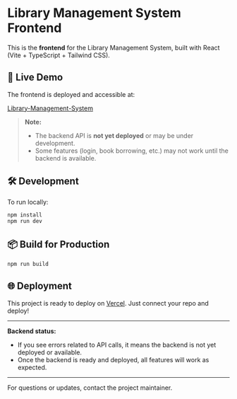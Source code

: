 # Library Management System Frontend

This is the **frontend** for the Library Management System, built with React (Vite + TypeScript + Tailwind CSS).

## 🚀 Live Demo

The frontend is deployed and accessible at:

[Library-Management-System](https://lms.subashsdhami.com.np/)

> **Note:**
> - The backend API is **not yet deployed** or may be under development.
> - Some features (login, book borrowing, etc.) may not work until the backend is available.

## 🛠️ Development

To run locally:

```bash
npm install
npm run dev
```

## 📦 Build for Production

```bash
npm run build
```

## 🌐 Deployment

This project is ready to deploy on [Vercel](https://vercel.com/). Just connect your repo and deploy!

---

**Backend status:**
- If you see errors related to API calls, it means the backend is not yet deployed or available.
- Once the backend is ready and deployed, all features will work as expected.

---

For questions or updates, contact the project maintainer.
